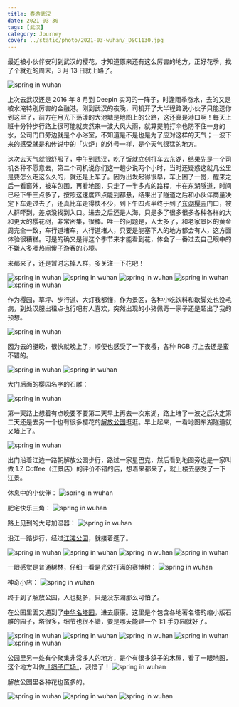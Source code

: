 ```yaml
---
title: 春游武汉
date: 2021-03-30
tags: [武汉]
category: Journey
cover: ../static/photo/2021-03-wuhan/_DSC1130.jpg
---
```


最近被小伙伴安利到武汉的樱花，才知道原来还有这么厉害的地方，正好花季，找了个就近的周末，3 月 13 日就上路了。

![spring in wuhan](../static/photo/2021-03-wuhan/_DSC1130.jpg)

上次去武汉还是 2016 年 8 月到 Deepin 实习的一阵子，时逢雨季涨水，去的又是被水淹特别厉害的金融港。刚到武汉的夜晚，司机开了大半程路说小伙子只能送你到这里了，前方在月光下荡漾的大池塘是地图上的公路，这还真是港口啊！每天上班十分钟步行路上很可能就突然来一波大风大雨，就算提前打伞也防不住一身的水，公司门口旁边就是个小浴室，不知道是不是也是为了应对这样的天气；一波下来的感受就是和传说中的「火炉」的外号一样，是个天气很猛的地方。

这次去天气就很舒服了，中午到武汉，吃了饭就立刻打车去东湖，结果先是一个司机各种不愿意去，第二个司机说你们这一趟少说两个小时，当时还疑惑这就几公里是要怎么走这么久的，就还是上车了。因为出发起得很早，车上困了一觉，醒来之后一看窗外，被车包围，再看地图，只走了一半多点的路程，卡在东湖隧道，时间已经下午三点多了，按照这速度四点能到都悬，结果出了隧道之后和小伙伴商量决定下车走过去了，还真比车走得快不少，到下午四点半终于到了[东湖樱园](https://amap.com/place/B001B0A0D0)门口，被人群吓到，差点没找到入口。进去之后还是人海，只是多了很多很多各种各样的大和更大的樱花树，非常密集，很棒。唯一的问题是，人太多了，和老家景区的黄金周完全一致，车行道堵车，人行道堵人，只要是能塞下人的地方都会有人，这方面体验很糟糕。可是的确又是得这个季节来才能看到花，体会了一番过去自己眼中的不嫌人多凑热闹傻子游客的心境。

来都来了，还是暂时忘掉人群，多关注一下花吧！

![spring in wuhan](../static/photo/2021-03-wuhan/_DSC1072.jpg)
![spring in wuhan](../static/photo/2021-03-wuhan/_DSC1076.jpg)
![spring in wuhan](../static/photo/2021-03-wuhan/_DSC1095.jpg)
![spring in wuhan](../static/photo/2021-03-wuhan/_DSC1132.jpg)
![spring in wuhan](../static/photo/2021-03-wuhan/_DSC1158.jpg)

作为樱园，草坪、步行道、大灯我都懂，作为景区，各种小吃饮料和歇脚处也没毛病，到处汉服出租点也行吧有人喜欢，突然出现的小猪佩奇一家子还是超出了我的预想。

![spring in wuhan](../static/photo/2021-03-wuhan/_DSC1150.jpg)

因为去的挺晚，很快就晚上了，顺便也感受了一下夜樱，各种 RGB 打上去还是蛮不错的。

![spring in wuhan](../static/photo/2021-03-wuhan/_DSC1198.jpg)
![spring in wuhan](../static/photo/2021-03-wuhan/_DSC1221.jpg)

大门后面的樱园名字的石雕：

![spring in wuhan](../static/photo/2021-03-wuhan/_DSC1233.jpg)

第一天路上想着有点晚要不要第二天早上再去一次东湖，路上堵了一波之后决定第二天还是去另一个也有很多樱花的[解放公园](https://amap.com/place/B001B0IZT0)逛逛。早上起来，一看地图东湖隧道就又堵上了。

![spring in wuhan](../static/photo/2021-03-wuhan/_DSC1235.jpg)

出门沿着江边一路朝解放公园步行，路过一家星巴克，然后看到地图旁边是一家叫做 1.Z Coffee（江景店）的评价不错的店，想着来都来了，就上楼去感受了一下江景。

休息中的小伙伴：
![spring in wuhan](../static/photo/2021-03-wuhan/_DSC1242.jpg)

肥宅快乐三角：
![spring in wuhan](../static/photo/2021-03-wuhan/_DSC1253.jpg)

路上见到的大号加湿器：
![spring in wuhan](../static/photo/2021-03-wuhan/_DSC1261.jpg)

沿江一路步行，经过[江滩公园](https://amap.com/place/B0FFLG1VRY)，就接着逛了。

![spring in wuhan](../static/photo/2021-03-wuhan/_DSC1264.jpg)
![spring in wuhan](../static/photo/2021-03-wuhan/_DSC1265.jpg)
![spring in wuhan](../static/photo/2021-03-wuhan/_DSC1283.jpg)
![spring in wuhan](../static/photo/2021-03-wuhan/_DSC1291.jpg)

一眼感觉是普通树林，仔细一看是光效打满的赛博树：
![spring in wuhan](../static/photo/2021-03-wuhan/_DSC1298.jpg)

神奇小店：
![spring in wuhan](../static/photo/2021-03-wuhan/_DSC1307.jpg)

终于到了解放公园，人也挺多，只是没东湖那么可怕了。

在公园里面又遇到了[中华名塔园](https://amap.com/place/B0FFME34W4)，进去康康。这里是个包含各地著名塔的缩小版石雕的园子，塔很多，细节也很不错，要是哪天能建一个 1:1 手办园就好了。

![spring in wuhan](../static/photo/2021-03-wuhan/_DSC1325.jpg)
![spring in wuhan](../static/photo/2021-03-wuhan/_DSC1326.jpg)
![spring in wuhan](../static/photo/2021-03-wuhan/_DSC1328.jpg)
![spring in wuhan](../static/photo/2021-03-wuhan/_DSC1332.jpg)
![spring in wuhan](../static/photo/2021-03-wuhan/_DSC1336.jpg)

公园里另一处有个聚集非常多人的地方，是个有很多鸽子的木屋，看了一眼地图，这个地方叫做[「鸽子广场」](https://amap.com/place/B0FFFLIX1I)，我悟了！
![spring in wuhan](../static/photo/2021-03-wuhan/_DSC1342.jpg)

解放公园里各种花也蛮多的。

![spring in wuhan](../static/photo/2021-03-wuhan/_DSC1348.jpg)
![spring in wuhan](../static/photo/2021-03-wuhan/_DSC1355.jpg)
![spring in wuhan](../static/photo/2021-03-wuhan/_DSC1358.jpg)
